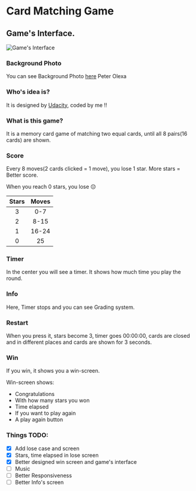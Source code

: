 # Card Matching Game

## Game's Interface.  

![Game's Interface](background-photo.png)

### Background Photo
You can see Background Photo [here](https://unsplash.com/photos/mxIGWk111u0)
Peter Olexa
### Who's idea is?
It is designed by [Udacity](https://www.udacity.com/), coded by me !!
### What is this game?
It is a memory card game of matching two equal cards, until all 8 pairs(16 cards) are shown.

### Score
Every 8 moves(2 cards clicked = 1 move), you lose 1 star. More stars = Better score. 

When you reach 0 stars, you lose :pensive:

  |Stars| Moves |
  |:--:|:--:|
  |3|0-7|
  |2| 8-15 |
  |1| 16-24| 
  |0|25|
  
### Timer
In the center you will see a timer. It shows how much time you play the round.

### Info
Here, Timer stops and you can see Grading system.

### Restart
When you press it, stars become 3, timer goes 00:00:00, cards are closed and in different places and cards are shown for 3 seconds.

### Win
If you win, it shows you a win-screen.
 
 Win-screen shows:
  - Congratulations
  - With how many stars you won
  - Time elapsed
  - If you want to play again
  - A play again button

### Things TODO:

  - [x] Add lose case and screen
  - [x] Stars, time elapsed in lose screen
  - [x] Better designed win screen and game's interface
  - [ ] Music
  - [ ] Better Responsiveness
  - [ ] Better Info's screen